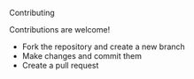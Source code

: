 Contributing

Contributions are welcome!

- Fork the repository and create a new branch
- Make changes and commit them
- Create a pull request
